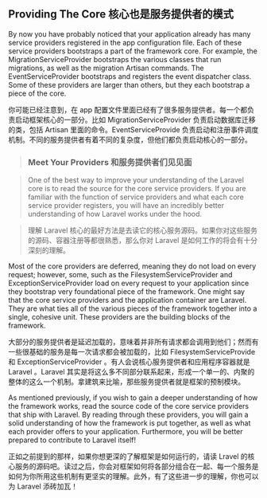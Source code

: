 ## Providing The Core 核心也是服务提供者的模式

By now you have probably noticed that your application already has many service providers registered in the app configuration file. Each of these service providers bootstraps a part of the framework core. For example, the MigrationServiceProvider bootstraps the various classes that run migrations, as well as the migration Artisan commands. The EventServiceProvider bootstraps and registers the event dispatcher class. Some of these providers are larger than others, but they each bootstrap a piece of the core.

你可能已经注意到，在 app 配置文件里面已经有了很多服务提供者。每一个都负责启动框架核心的一部分。比如 MigrationServiceProvider 负责启动数据库迁移的类，包括 Artisan 里面的命令。EventServiceProvide 负责启动和注册事件调度机制。不同的服务提供者有着不同的复杂度，但他们都负责启动核心的一部分。

> ### Meet Your Providers 和服务提供者们见见面

> One of the best way to improve your understanding of the Laravel core is to read the source for the core service providers. If you are familiar with the function of service providers and what each core service provider registers, you will have an incredibly better understanding of how Laravel works under the hood.

> 理解 Laravel 核心的最好方法是去读它的核心服务源码。如果你对这些服务的源码、容器注册等都很熟悉，那么你对 Laravel 是如何工作的将会有十分深刻的理解。

Most of the core providers are deferred, meaning they do not load on every request; however, some, such as the FilesystemServiceProvider and ExceptionServiceProvider load on every request to your application since they bootstrap very foundational piece of the framework. One might say that the core service providers and the application container are Laravel. They are what ties all of the various pieces of the framework together into a single, cohesive unit. These providers are the building blocks of the framework.

大部分的服务提供者是延迟加载的，意味着并非所有请求都会调用到他们；然而有一些很基础的服务是每一次请求都会被加载的，比如 FilesystemServiceProvide 和 ExceptionServiceProvider 。有人会说核心服务提供者和应用程序容器就是 Laravel 。Laravel 其实是将这么多不同部分联系起来，形成一个单一的、内聚的整体的这么一个机制。拿建筑来比喻，那些服务提供者就是框架的预制模块。

As mentioned previously, if you wish to gain a deeper understanding of how the framework works, read the source code of the core service providers that ship with Laravel. By reading through these providers, you will gain a solid understanding of how the framework is put together, as well as what each provider offers to your application. Furthermore, you will be better prepared to contribute to Laravel itself!

正如之前提到的那样，如果你想更深的了解框架是如何运行的，请读 Lravel 的核心服务的源码吧。读过之后，你会对框架如何将各部分组合在一起、每一个服务是如何为你所用这些机制有更坚实的理解。此外，有了这些进一步的理解，你也可以为 Laravel 添砖加瓦！
